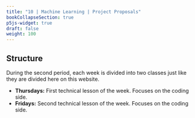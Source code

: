 ```yaml
---
title: "10 | Machine Learning | Project Proposals"
bookCollapseSection: true
p5js-widget: true
draft: false
weight: 100
---
```


## Structure

During the second period, each week is divided into two classes just like they are divided here on this website.

- **Thursdays:** First technical lesson of the week. Focuses on the coding side.
- **Fridays:** Second technical lesson of the week. Focuses on the coding side.